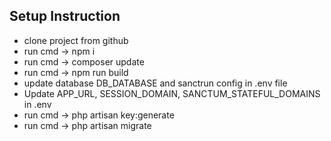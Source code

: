 
## Setup Instruction


- clone project from github
- run cmd -> npm i
- run cmd -> composer update
- run cmd -> npm run build
- update database DB_DATABASE and sanctrun config in .env file
- Update APP_URL, SESSION_DOMAIN, SANCTUM_STATEFUL_DOMAINS in .env
- run cmd -> php artisan key:generate
- run cmd -> php artisan migrate
